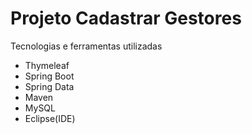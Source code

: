 # Projeto Cadastrar Gestores

Tecnologias e ferramentas utilizadas

* Thymeleaf 
* Spring Boot
* Spring Data
* Maven
* MySQL
* Eclipse(IDE)

